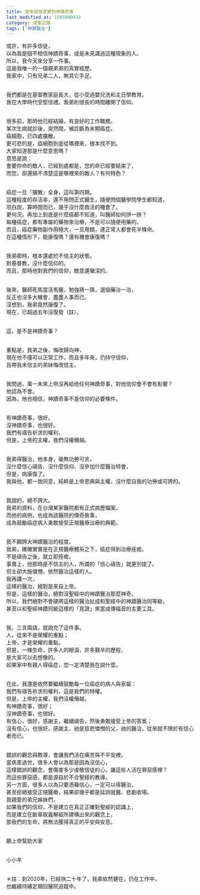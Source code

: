 ```yaml
---
title: 我來說個真實的神蹟奇事
last_modified_at: 1585990433
category: 成聖之路
tags: ['神蹟醫治']
---
```


<p>或許，有許多信徒，<br>
以為我是個不相信神蹟奇事，或是未見識過這種現象的人。<br>
所以，我今天來分享一件事。<br>
這是我唯一的一個親弟弟的真實經歷。<br>
我家中，只有兄弟二人，無其它手足。</p>

<p><br>
我們都是在基督教家庭長大，從小受過嬰兒洗和主日學教育。<br>
我在大學時代受堅信禮。我弟則很長的時間離開了信仰。</p>

<p><br>
很多前，那時他已經結婚，有良好的工作職務。<br>
某次生病就診後，突然間，被診斷為末期癌症。<br>
癌細胞，已四處擴散。<br>
更可悲的是，癌細胞到底從哪裡來，根本找不到。<br>
大家知道那是什麼意思嗎？<br>
意思是說：<br>
會要你命的敵人，已經到處都是，您的命已經要結束了，<br>
而您，卻還搞不清楚這是哪裡來的敵人？有何特色？</p>

<p><br>
癌症一旦『擴散』全身，這叫第四期。<br>
這種程度的存活率，還不用問正式醫生，隨便問個醫學院學生都知道，<br>
坦白說，算時間而已，幾乎沒什麼救活的機會了。<br>
更何況，再加上到底是什麼癌都不知道，叫醫師如何拼一拼？<br>
每種癌症，都有專屬的藥物來治療，不是可以隨便用藥的。<br>
而且，癌症藥物副作用極大，一旦用錯，連正常人都會死半條命。<br>
在這種情形下，能康復嗎？還有機會康復嗎？</p>

<p><br>
我弟那時，根本還處於不信主的狀態。<br>
對基督教，沒什麼信仰的。<br>
而且，那時他對我們的信仰，敵意還蠻深的。</p>

<p><br>
後來，醫師死馬當活馬醫，勉強猜一猜，選個藥治一治，<br>
反正也沒多大機會，盡盡人事而已。<br>
沒想到，我弟竟然康復了。<br>
現在，已超過五年沒復發（註）。</p>

<p><br>
這，是不是神蹟奇事？</p>

<p><br>
重點是，我弟之後，悔改歸向神，<br>
現在他不僅可以正常工作，而且多年來，仍持守信仰，<br>
且帶我未信主的弟妹悔改信主。</p>

<p><br>
我問過，萬一未來上帝沒再給他任何神蹟奇事，對他信仰會不會有影響？<br>
他認為不會。<br>
因為，他也相信，神蹟奇事不是信仰的必要條件。</p>

<p><br>
有神蹟奇事，很好。<br>
沒神蹟奇事，也很好。<br>
我們有禱告祈求的權利，<br>
但是，上帝的主權，我們沒權僭越。</p>

<p><br>
我弟得醫治，他本身，毫無功勞可言。<br>
沒什麼信心禱告、沒什麼信仰、沒參加什麼醫治特會，<br>
但是，病康復了。<br>
我與他，都一致同意，純粹是上帝恩典與主權，沒什麼自我的功勞或可誇的。</p>

<p><br>
我說的，絕不誇大。<br>
我弟的資料，在台灣某家醫院都有正式病歷檔案。<br>
而他的病例，也成為該醫院的傳奇故事，<br>
成為鼓勵癌症病人勇敢接受正規醫療治療的典範。</p>

<p><br>
我不願誇大神蹟醫治的程度。<br>
我弟，確確實實是在正規醫療體系之下，癌症得到治療痊癒。<br>
不是禱告之後，就立即痊癒。<br>
事實上，他那時是不信主的人，所謂的「信心禱告」就更別提了。<br>
但主卻大施憐憫，依然醫治這樣的人。<br>
我再講一次，<br>
這樣的醫治，絕對是來自上帝。<br>
但是，這樣的醫治，絕對沒聖經中的神蹟醫治那麼神奇。<br>
所以，我們絕對不會硬將這樣的醫治扯成和聖經中的神蹟醫治同等級，<br>
甚至以和聖經神蹟同級這樣的「見證」來當成傳福音的主要工具。</p>

<p><br>
我，三言兩語，就說完了這件事。<br>
人，從來不是榮耀的重點；<br>
上帝，才是榮耀的重點。<br>
但是，一條生命，許多人的眼淚，許多艱辛的歷程，<br>
是大家可以去想像的。<br>
如果家中有親人得癌症，您一定清楚我在說什麼。</p>

<p><br>
在此，我還是依然要繼續鼓勵每一位癌症的病人與家屬：<br>
我們有禱告祈求的權利，這是我們的特權。<br>
但是，上帝的主權，我們沒權僭越。<br>
有神蹟奇事，很好；<br>
沒神蹟奇事，也很好。<br>
有信心，很好，感謝主，繼續禱告，然後勇敢接受上帝的答案；<br>
沒有信心，也很好，感謝主，祂是慈悲憐憫的父，祂的醫治，從來就不限於有信心者而已。</p>

<p><br>
錯誤的觀念與教導，會讓我們活在痛苦與不平安裡。<br>
當病患過世，很多人會以為那是因為沒信心，<br>
這樣錯誤的觀念，會傷害多少虔敬信徒的心，讓這些人活在罪惡感裡？<br>
而這些罪惡感，都是源自於不合聖經的教導。<br>
另一方面，很多人以為只要憑藉信心，一定可以得醫治，<br>
甚至拒絕接受正規醫療，結果卻幾乎都是延誤就醫、悲劇收場。<br>
我親愛的弟兄姊妹們，<br>
如果我們的信仰，不是建立在真正正確對聖經的認識上，<br>
而是建立在斷章取義解經所建構出來的觀念上，<br>
那我們的生命，將無法獲得真正的平安與安息。</p>

<p><br>
願上帝幫助大家</p>

<p><br>
小小羊<br>
&nbsp;</p>

<p>＊註：到2020年，已經快二十年了，我弟依然健在，仍在工作中，<br>
也繼續持續定期回醫院追蹤中。</p>

<p>&nbsp;</p>

<p>&nbsp;</p>



